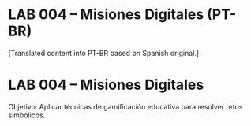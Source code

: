 # LAB 004 – Misiones Digitales (PT-BR)

[Translated content into PT-BR based on Spanish original.]

# LAB 004 – Misiones Digitales

Objetivo: Aplicar técnicas de gamificación educativa para resolver retos simbólicos.